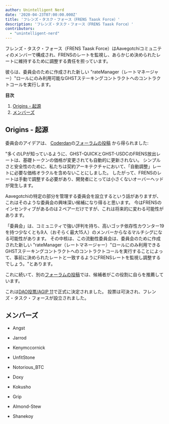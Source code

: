 ```yaml
---
author: Unintelligent Nerd
date: '2020-04-23T07:00:00.000Z'
title: 'フレンズ・タスク・フォース（FRENS Taask Force）'
description: 'フレンズ・タスク・フォース（FRENS Taask Force）'
contributors:
  - "unintelligent-nerd"
---
```


フレンズ・タスク・フォース（FRENS Taask Force）はAavegotchiコミュニティのメンバーで構成され、FRENSのレートを監視し、あらかじめ決められたレートに維持するために調整する責任を担っています。

彼らは、委員会のために作成された新しい "rateManager（レートマネージャー）"ロールにのみ利用可能なGHSTステーキングコントラクトへのコントラクトコールを実行します。

<div class="contentsBox">

**目次**

<ol>
<li><a href=#origins>Origins - 起源</a></li>
<li><a href=#members>メンバーズ</a></li>
</ol>

</div>

## Origins - 起源

委員会のアイデアは、 [Coderdan](/team#coder-dan)の[フォーラムの投稿](https://dao.aavegotchi.com/t/committee-idea-liquidity-managers-for-managing-the-frens-s-of-liquidity-pairs/1905) から得られました:

"多くのLPが知っているように、GHST-QUICKとGHST-USDCのFRENS放出レートは、基礎トークンの価格が変更されても自動的に更新されない。 シンプルさと安全性のために、私たちは契約アーキテクチャにおいて、「自動調整」レートに必要な価格オラクルを含めないことにしました。 したがって、FRENSのレートは手動で調整する必要があり、開発者にとっては小さくないオーバーヘッドが発生します。

Aavegotchiの特定の部分を管理する委員会を設立するという話がありますが、これはそのような委員会の興味深い候補になり得ると思います。 今はFRENSのインセンティブがあるのは２ペアーだけですが、これは将来的に変わる可能性があります。

「委員会」は、コミュニティで強い評判を持ち、高いゴッチ依存性カウンター19を持つ少なくとも9人（おそらく最大15人）のメンバーからなるマルチシグになる可能性があります。 その中核は、この流動性委員会は、委員会のために作成された新しい "rateManager（レートマネージャー）"ロールにのみ利用できるGHSTステーキングコントラクトへのコントラクトコールを実行することによって、事前に決められたレートと一致するようにFRENSレートを監視し調整するでしょう。"とあります。

これに続いて、別の[フォーラムの投稿](https://dao.aavegotchi.com/t/frens-committee-applications/1944)では、候補者がこの役割に自らを推薦しています。

これは[DAO投票/AGIP 11](/aavegotchi-improvement-proposals#liquidity-manager---frens-committee)で正式に決定されました。 投票は可決され、フレンズ・タスク・フォースが設立されました。

## メンバーズ

* Angst

* Jarrod

* Kenymccornick

* UnfitStone

* Notorious_BTC

* Doxy

* Kokusho

* Grip

* Almond-Stew

* Shanekoy

